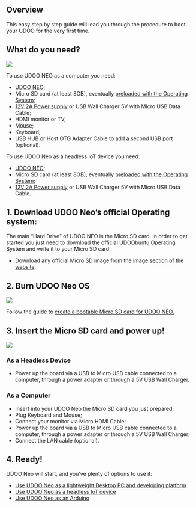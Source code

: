 ## Overview

This easy step by step guide will lead you through the procedure to boot your UDOO for the very first time.

## What do you need?

<img src="../img/whatdoyouneed1.png">

To use UDOO NEO as a computer you need:

- [UDOO NEO](http://shop.udoo.org/neo.html);
- Micro SD card (at least 8GB), eventually [preloaded with the Operating System](http://shop.udoo.org/accessories/micro-sd-with-pre-loaded-linux-os-for-neo-basic-extended-full.html);
- [12V 2A Power supply](http://shop.udoo.org/accessories/power-adapter-eu.html) or USB Wall Charger 5V with Micro USB Data Cable;  
- HDMI monitor or TV;
- Mouse;
- Keyboard;
- USB HUB or Host OTG Adapter Cable to add a second USB port (optional).

To use UDOO Neo as a headless IoT device you need:
- [UDOO NEO](http://shop.udoo.org/neo.html);
- Micro SD card (at least 8GB), eventually [preloaded with the Operating System](http://shop.udoo.org/accessories/micro-sd-with-pre-loaded-linux-os-for-neo-basic-extended-full.html);
- [12V 2A Power supply](http://shop.udoo.org/accessories/power-adapter-eu.html) or USB Wall Charger 5V with Micro USB Data Cable.  

## 1. Download UDOO Neo’s official Operating system:

The main “Hard Drive” of UDOO NEO is the Micro SD card. In order to get started you just need to download the official UDOObuntu Operating System and write it to your Micro SD card.
- Download any official Micro SD image from the [image section of the website](http://www.udoo.org/downloads/).

## 2. Burn UDOO Neo OS

<img src="../img/distros1.png">

Follow the guide to <a href="Create_a_bootable_MicroSD_card_for_UDOO_Neo.html">create a bootable Micro SD card for UDOO NEO.</a>


## 3. Insert the Micro SD card and power up!

<img src="../img/neo_microsd1.png">

<div class="row">
<div class="col-md-6 col-sm-6">
<h3>As a Headless Device </h3>

- Power up the board via a USB to Micro USB cable connected to a computer, through a power adapter or through a 5V USB Wall Charger.
</div>
<div class="col-md-6 col-sm-6">
<h3>As a Computer </h3>

- Insert into your UDOO Neo the Micro SD card you just prepared;
- Plug Keyboard and Mouse;
- Connect your monitor via Micro HDMI Cable;
- Power up the board via a USB to Micro USB cable connected to a computer, through a power adapter or through a 5V USB Wall Charger;
- Connect the LAN cable (optional).
</div>
</div>


## 4. Ready!
UDOO Neo will start, and you’ve plenty of options to use it:

 * <a href="Use_as_a_Lightweight_Desktop_PC.html">Use UDOO Neo as a lightweight Desktop PC and developing platform</a>
 * <a href="Use_as_a_headless_IoT_Device.html">Use UDOO Neo as a headless IoT device</a>
 * <a href="Use_as_an_Arduino.html">Use UDOO Neo as an Arduino</a>
